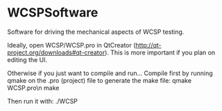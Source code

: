 WCSPSoftware
============

Software for driving the mechanical aspects of WCSP testing.

Ideally, open WCSP/WCSP.pro in QtCreator (http://qt-project.org/downloads#qt-creator).
This is more important if you plan on editing the UI.

Otherwise if you just want to compile and run...
Compile first by running qmake on the .pro (project) file to generate the make file:
  qmake WCSP.pro\n
  make


Then run it with:
  ./WCSP
